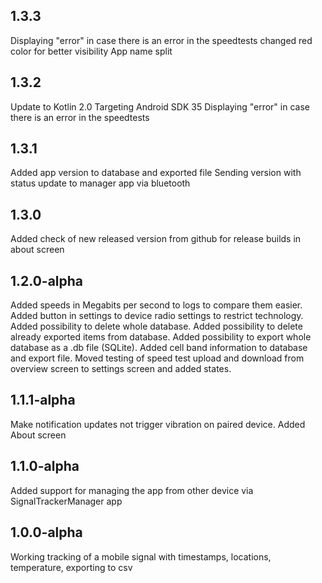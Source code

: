 1.3.3
----------------
Displaying "error" in case there is an error in the speedtests changed red color for better
visibility
App name split

1.3.2
----------------
Update to Kotlin 2.0
Targeting Android SDK 35
Displaying "error" in case there is an error in the speedtests

1.3.1
----------------
Added app version to database and exported file
Sending version with status update to manager app via bluetooth

1.3.0
----------------
Added check of new released version from github for release builds in about screen

1.2.0-alpha
----------------
Added speeds in Megabits per second to logs to compare them easier.
Added button in settings to device radio settings to restrict technology.
Added possibility to delete whole database.
Added possibility to delete already exported items from database.
Added possibility to export whole database as a .db file (SQLite).
Added cell band information to database and export file.
Moved testing of speed test upload and download from overview screen to settings screen and added
states.

1.1.1-alpha
----------------
Make notification updates not trigger vibration on paired device.
Added About screen


1.1.0-alpha
----------------
Added support for managing the app from other device via SignalTrackerManager app


1.0.0-alpha
----------------
Working tracking of a mobile signal with timestamps, locations, temperature, exporting to csv